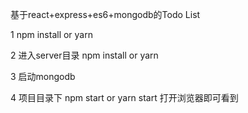 基于react+express+es6+mongodb的Todo List

1 npm install or yarn

2 进入server目录 npm install or yarn

3 启动mongodb

4 项目目录下 npm start or yarn start 打开浏览器即可看到

